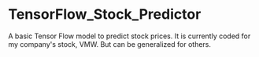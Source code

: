 # TensorFlow_Stock_Predictor
A basic Tensor Flow model to predict stock prices. It is currently coded for my company's stock, VMW. But can be generalized for others.
